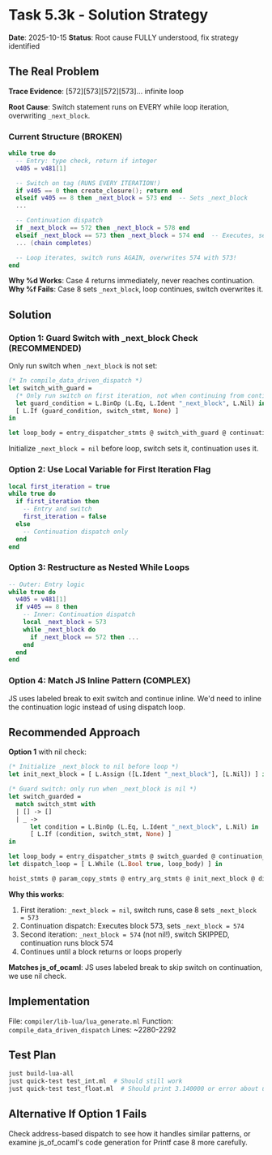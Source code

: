 # Task 5.3k - Solution Strategy
**Date**: 2025-10-15
**Status**: Root cause FULLY understood, fix strategy identified

## The Real Problem

**Trace Evidence**: [572][573][572][573]... infinite loop

**Root Cause**: Switch statement runs on EVERY while loop iteration, overwriting `_next_block`.

### Current Structure (BROKEN)
```lua
while true do
  -- Entry: type check, return if integer
  v405 = v481[1]

  -- Switch on tag (RUNS EVERY ITERATION!)
  if v405 == 0 then create_closure(); return end
  elseif v405 == 8 then _next_block = 573 end  -- Sets _next_block
  ...

  -- Continuation dispatch
  if _next_block == 572 then _next_block = 578 end
  elseif _next_block == 573 then _next_block = 574 end  -- Executes, sets 574
  ... (chain completes)

  -- Loop iterates, switch runs AGAIN, overwrites 574 with 573!
end
```

**Why %d Works**: Case 4 returns immediately, never reaches continuation.
**Why %f Fails**: Case 8 sets `_next_block`, loop continues, switch overwrites it.

## Solution

### Option 1: Guard Switch with _next_block Check (RECOMMENDED)
Only run switch when `_next_block` is not set:

```ocaml
(* In compile_data_driven_dispatch *)
let switch_with_guard =
  (* Only run switch on first iteration, not when continuing from continuation *)
  let guard_condition = L.BinOp (L.Eq, L.Ident "_next_block", L.Nil) in
  [ L.If (guard_condition, switch_stmt, None) ]
in

let loop_body = entry_dispatcher_stmts @ switch_with_guard @ continuation_dispatch in
```

Initialize `_next_block = nil` before loop, switch sets it, continuation uses it.

### Option 2: Use Local Variable for First Iteration Flag
```lua
local first_iteration = true
while true do
  if first_iteration then
    -- Entry and switch
    first_iteration = false
  else
    -- Continuation dispatch only
  end
end
```

### Option 3: Restructure as Nested While Loops
```lua
-- Outer: Entry logic
while true do
  v405 = v481[1]
  if v405 == 8 then
    -- Inner: Continuation dispatch
    local _next_block = 573
    while _next_block do
      if _next_block == 572 then ...
    end
  end
end
```

### Option 4: Match JS Inline Pattern (COMPLEX)
JS uses labeled break to exit switch and continue inline. We'd need to inline the continuation logic instead of using dispatch loop.

## Recommended Approach

**Option 1** with nil check:

```ocaml
(* Initialize _next_block to nil before loop *)
let init_next_block = [ L.Assign ([L.Ident "_next_block"], [L.Nil]) ] in

(* Guard switch: only run when _next_block is nil *)
let switch_guarded =
  match switch_stmt with
  | [] -> []
  | _ ->
      let condition = L.BinOp (L.Eq, L.Ident "_next_block", L.Nil) in
      [ L.If (condition, switch_stmt, None) ]
in

let loop_body = entry_dispatcher_stmts @ switch_guarded @ continuation_dispatch in
let dispatch_loop = [ L.While (L.Bool true, loop_body) ] in

hoist_stmts @ param_copy_stmts @ entry_arg_stmts @ init_next_block @ dispatch_loop
```

**Why this works**:
1. First iteration: `_next_block = nil`, switch runs, case 8 sets `_next_block = 573`
2. Continuation dispatch: Executes block 573, sets `_next_block = 574`
3. Second iteration: `_next_block = 574` (not nil!), switch SKIPPED, continuation runs block 574
4. Continues until a block returns or loops properly

**Matches js_of_ocaml**: JS uses labeled break to skip switch on continuation, we use nil check.

## Implementation

File: `compiler/lib-lua/lua_generate.ml`
Function: `compile_data_driven_dispatch`
Lines: ~2280-2292

## Test Plan

```bash
just build-lua-all
just quick-test test_int.ml  # Should still work
just quick-test test_float.ml  # Should print 3.140000 or error about unimplemented formatter
```

## Alternative If Option 1 Fails

Check address-based dispatch to see how it handles similar patterns, or examine js_of_ocaml's code generation for Printf case 8 more carefully.
